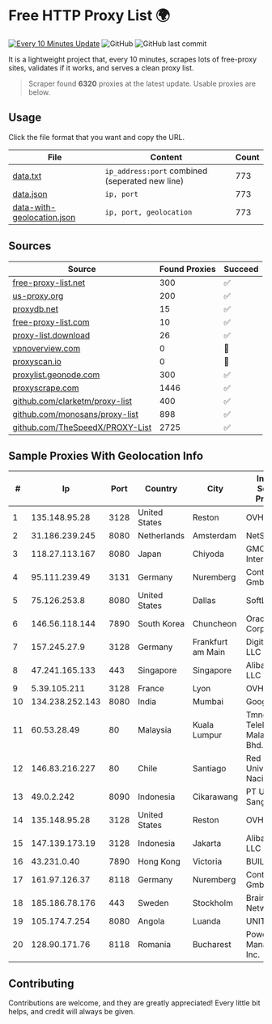 
# Free HTTP Proxy List 🌍

[![Every 10 Minutes Update](https://github.com/mertguvencli/http-proxy-list/actions/workflows/main.yml/badge.svg?branch=main)](https://github.com/mertguvencli/http-proxy-list/actions/workflows/main.yml)
![GitHub](https://img.shields.io/github/license/mertguvencli/http-proxy-list)
![GitHub last commit](https://img.shields.io/github/last-commit/mertguvencli/http-proxy-list)

It is a lightweight project that, every 10 minutes, scrapes lots of free-proxy sites, validates if it works, and serves a clean proxy list.


> Scraper found **6320** proxies at the latest update. Usable proxies are below.

## Usage

Click the file format that you want and copy the URL.


|File|Content|Count|
|----|-------|-----|
|[data.txt](https://raw.githubusercontent.com/mertguvencli/http-proxy-list/main/proxy-list/data.txt)|`ip_address:port` combined (seperated new line)|773|
|[data.json](https://raw.githubusercontent.com/mertguvencli/http-proxy-list/main/proxy-list/data.json)|`ip, port`|773|
|[data-with-geolocation.json](https://raw.githubusercontent.com/mertguvencli/http-proxy-list/main/proxy-list/data-with-geolocation.json)|`ip, port, geolocation`|773|

## Sources

|Source|Found Proxies|Succeed|
|------|-------------|-------|
|[free-proxy-list.net](https://free-proxy-list.net)|300|✅|
|[us-proxy.org](https://www.us-proxy.org)|200|✅|
|[proxydb.net](http://proxydb.net)|15|✅|
|[free-proxy-list.com](https://free-proxy-list.com/?page=&port=&type%5B%5D=http&type%5B%5D=https&up_time=0&search=Search)|10|✅|
|[proxy-list.download](https://www.proxy-list.download/HTTP)|26|✅|
|[vpnoverview.com](https://vpnoverview.com/privacy/anonymous-browsing/free-proxy-servers)|0|🚫|
|[proxyscan.io](https://www.proxyscan.io)|0|🚫|
|[proxylist.geonode.com](https://proxylist.geonode.com/api/proxy-list?limit=300&page=1&sort_by=lastChecked&sort_type=desc&protocols=http,https)|300|✅|
|[proxyscrape.com](https://api.proxyscrape.com/v2/?request=displayproxies&protocol=http&timeout=10000&country=all&ssl=all&anonymity=all)|1446|✅|
|[github.com/clarketm/proxy-list](https://raw.githubusercontent.com/clarketm/proxy-list/master/proxy-list-raw.txt)|400|✅|
|[github.com/monosans/proxy-list](https://raw.githubusercontent.com/monosans/proxy-list/main/proxies/http.txt)|898|✅|
|[github.com/TheSpeedX/PROXY-List](https://raw.githubusercontent.com/TheSpeedX/PROXY-List/master/http.txt)|2725|✅|


## Sample Proxies With Geolocation Info

|#|Ip|Port|Country|City|Internet Service Provider|
|-|--|----|-------|----|-------------------------|
|1|135.148.95.28|3128|United States|Reston|OVH SAS|
|2|31.186.239.245|8080|Netherlands|Amsterdam|NetSkope Inc|
|3|118.27.113.167|8080|Japan|Chiyoda|GMO Internet, Inc.|
|4|95.111.239.49|3131|Germany|Nuremberg|Contabo GmbH|
|5|75.126.253.8|8080|United States|Dallas|SoftLayer|
|6|146.56.118.144|7890|South Korea|Chuncheon|Oracle Corporation|
|7|157.245.27.9|3128|Germany|Frankfurt am Main|DigitalOcean, LLC|
|8|47.241.165.133|443|Singapore|Singapore|Alibaba.com LLC|
|9|5.39.105.211|3128|France|Lyon|OVH SAS|
|10|134.238.252.143|8080|India|Mumbai|Google LLC|
|11|60.53.28.49|80|Malaysia|Kuala Lumpur|Tmnet, Telekom Malaysia Bhd.|
|12|146.83.216.227|80|Chile|Santiago|Red Universitaria Nacional|
|13|49.0.2.242|8090|Indonesia|Cikarawang|PT Usaha Adi Sanggoro|
|14|135.148.95.28|3128|United States|Reston|OVH SAS|
|15|147.139.173.19|3128|Indonesia|Jakarta|Alibaba.com LLC|
|16|43.231.0.40|7890|Hong Kong|Victoria|BUILDCLOUD|
|17|161.97.126.37|8118|Germany|Nuremberg|Contabo GmbH|
|18|185.186.78.176|443|Sweden|Stockholm|Brainstorm Network|
|19|105.174.7.254|8080|Angola|Luanda|UNITEL SA|
|20|128.90.171.76|8118|Romania|Bucharest|Powerhouse Management, Inc.|



## Contributing

Contributions are welcome, and they are greatly appreciated! Every
little bit helps, and credit will always be given.

